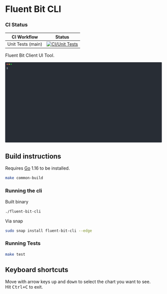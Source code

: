 # Fluent Bit CLI

### CI Status

| CI Workflow       | Status             |
|-------------------|--------------------|
| Unit Tests (main) | [![CI/Unit Tests](https://github.com/calyptia/fluent-bit-cli/actions/workflows/main-branch.yml/badge.svg?branch=main)](https://github.com/calyptia/fluent-bit-cli/actions/workflows/main-branch.yml) |


Fluent Bit Client UI Tool.

![Recoding](https://raw.githubusercontent.com/calyptia/fluent-bit-cli/main/assets/rec.svg)

## Build instructions

Requires [Go](https://golang.org/) 1.16 to be installed.

```bash
make common-build
```

### Running the cli

Built binary
```bash
./fluent-bit-cli
```

Via snap

```bash
sudo snap install fluent-bit-cli --edge
```

### Running Tests

```bash
make test
```

## Keyboard shortcuts

Move with arrow keys <kbd>up</kbd> and <kbd>down</kbd> to select the chart you want to see.<br>
Hit <kbd>Ctrl+C</kbd> to exit.

